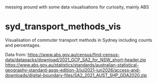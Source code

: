 messing around with some data visualisations for curiosity, mainly ABS

# syd_transport_methods_vis 
Visualisation of commuter transport methods in Sydney including counts and percentages. 

Data from:
https://www.abs.gov.au/census/find-census-data/datapacks/download/2021_GCP_SA2_for_NSW_short-header.zip 
https://www.abs.gov.au/statistics/standards/australian-statistical-geography-standard-asgs-edition-3/jul2021-jun2026/access-and-downloads/digital-boundary-files/SA2_2021_AUST_SHP_GDA2020.zip
